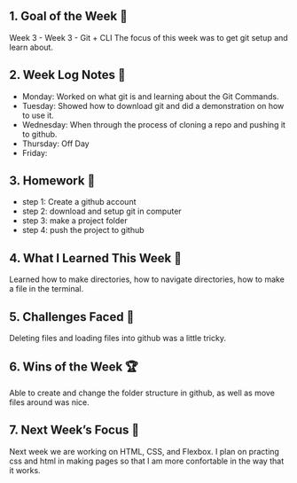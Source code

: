 ## 1. Goal of the Week 🎯

Week 3 - Week 3 - Git + CLI
The focus of this week was to get git setup and learn about.

## 2. Week Log Notes 📝

- Monday: Worked on what git is and learning about the Git Commands.
- Tuesday: Showed how to download git and did a demonstration on how to use it.
- Wednesday: When through the process of cloning a repo and pushing it to github.
- Thursday: Off Day
- Friday:

## 3. Homework 📝

- step 1: Create a github account
- step 2: download and setup git in computer
- step 3: make a project folder
- step 4: push the project to github

## 4. What I Learned This Week 🧠

Learned how to make directories, how to navigate directories, how to make a file in the terminal.

## 5. Challenges Faced 🚧

Deleting files and loading files into github was a little tricky.

## 6. Wins of the Week 🏆

Able to create and change the folder structure in github, as well as move files around was nice.

## 7. Next Week’s Focus 🔭

Next week we are working on HTML, CSS, and Flexbox. I plan on practing css and html in making pages so that I am more confortable in the way that it works.

